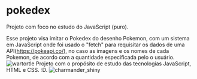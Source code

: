 # pokedex
Projeto com foco no estudo do JavaScript (puro).

  Esse projeto visa imitar o Pokedex do desenho Pokemon, com um sistema em JavaScript onde foi usado o "fetch" 
para requisitar os dados de uma API(https://pokeapi.co/), no caso as imagens e os nomes de cada Pokemon, de acordo com a quantidade especificada
pelo o usuário.
![wartortle](https://user-images.githubusercontent.com/85259501/152269696-fc9e7ff7-87f0-4b9e-9945-635be13aeded.gif)
  Projeto com o propósito de estudo das tecnologias JavaScript, HTML e CSS. :D.
  ![charmander_shiny](https://user-images.githubusercontent.com/85259501/152270765-3b502ed1-b143-4bea-80af-34a527f9fcdd.gif)



